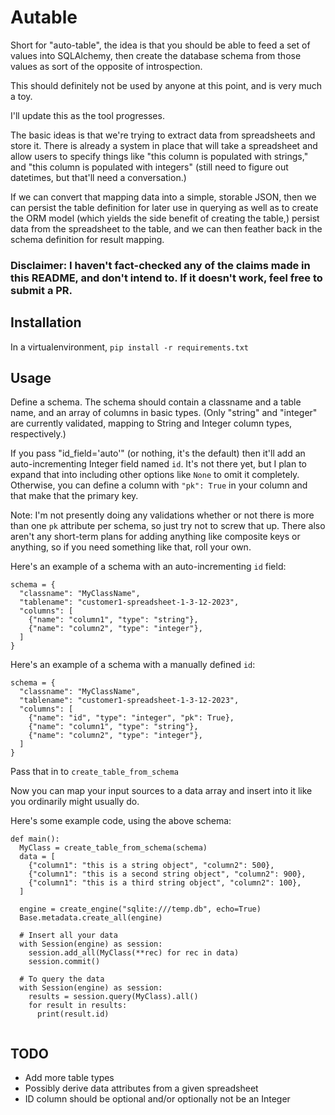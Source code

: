 # Autable

Short for "auto-table", the idea is that you should be able to feed a set of values
into SQLAlchemy, then create the database schema from those values as sort of the opposite of introspection.

This should definitely not be used by anyone at this point, and is very much a toy.

I'll update this as the tool progresses.

The basic ideas is that we're trying to extract data from spreadsheets and store it. There is already a system in place that will take a spreadsheet and allow users to specify things like "this column is populated with strings," and "this column is populated with integers" (still need to figure out datetimes, but that'll need a conversation.)

If we can convert that mapping data into a simple, storable JSON, then we can persist the table definition for later use in querying as well as to create the ORM model (which yields the side benefit of creating the table,) persist data from the spreadsheet to the table, and we can then feather back in the schema definition for result mapping. 

### Disclaimer: I haven't fact-checked any of the claims made in this README, and don't intend to. If it doesn't work, feel free to submit a PR. 

## Installation

In a virtualenvironment, `pip install -r requirements.txt`

## Usage

Define a schema. The schema should contain a classname and a table name, and an array of columns in basic types. (Only "string" and "integer" are currently validated, mapping to String and Integer column types, respectively.)

If you pass "id_field='auto'" (or nothing, it's the default) then it'll add an auto-incrementing Integer field named `id`. It's not there yet, but I plan to expand that into including other options like `None` to omit it completely. Otherwise, you can define a column with `"pk": True` in your column and that make that the primary key. 

Note: I'm not presently doing any validations whether or not there is more than one `pk` attribute per schema, so just try not to screw that up. There also aren't any short-term plans for adding anything like composite keys or anything, so if you need something like that, roll your own. 


Here's an example of a schema with an auto-incrementing `id` field:

```
schema = {
  "classname": "MyClassName",
  "tablename": "customer1-spreadsheet-1-3-12-2023",
  "columns": [
    {"name": "column1", "type": "string"},
    {"name": "column2", "type": "integer"},
  ]
}
```

Here's an example of a schema with a manually defined `id`:

```
schema = {
  "classname": "MyClassName",
  "tablename": "customer1-spreadsheet-1-3-12-2023",
  "columns": [
    {"name": "id", "type": "integer", "pk": True},
    {"name": "column1", "type": "string"},
    {"name": "column2", "type": "integer"},
  ]
}
```

Pass that in to `create_table_from_schema`

Now you can map your input sources to a data array and insert into it like you ordinarily might usually do. 

Here's some example code, using the above schema: 

```
def main():
  MyClass = create_table_from_schema(schema)
  data = [
    {"column1": "this is a string object", "column2": 500},
    {"column1": "this is a second string object", "column2": 900},
    {"column1": "this is a third string object", "column2": 100},
  ]

  engine = create_engine("sqlite:///temp.db", echo=True)
  Base.metadata.create_all(engine)
 
  # Insert all your data
  with Session(engine) as session:
    session.add_all(MyClass(**rec) for rec in data)
    session.commit()

  # To query the data
  with Session(engine) as session:
    results = session.query(MyClass).all()
    for result in results:
      print(result.id)
  
```

## TODO

* Add more table types
* Possibly derive data attributes from a given spreadsheet 
* ID column should be optional and/or optionally not be an Integer
